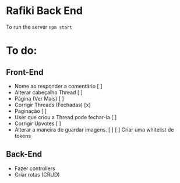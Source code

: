 # Rafiki Back End

To run the server ``` npm start ```

# To do: 

## Front-End
* Nome ao responder a comentário [ ]
* Alterar cabeçalho Thread [ ]
* Página (Ver Mais) [ ]
* Corrigir Threads (Fechadas) [x]
* Paginação [ ]
* User que criou a Thread pode fechar-la [ ]
* Corrigir Upvotes [ ]
* Alterar a maneira de guardar imagens. [ ]
[ ] Criar uma whitelist de tokens

## Back-End

* Fazer controllers
* Criar rotas (CRUD)